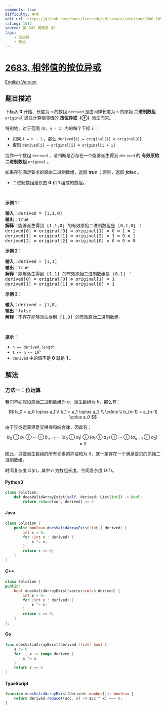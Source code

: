 ```yaml
---
comments: true
difficulty: 中等
edit_url: https://github.com/doocs/leetcode/edit/main/solution/2600-2699/2683.Neighboring%20Bitwise%20XOR/README.md
rating: 1517
source: 第 345 场周赛 Q2
tags:
    - 位运算
    - 数组
---
```


<!-- problem:start -->

# [2683. 相邻值的按位异或](https://leetcode.cn/problems/neighboring-bitwise-xor)

[English Version](/solution/2600-2699/2683.Neighboring%20Bitwise%20XOR/README_EN.md)

## 题目描述

<!-- description:start -->

<p>下标从 <strong>0</strong> 开始、长度为 <code>n</code> 的数组 <code>derived</code> 是由同样长度为 <code>n</code> 的原始 <strong>二进制数组</strong> <code>original</code> 通过计算相邻值的 <strong>按位异或（⊕）</strong>派生而来。</p>

<p>特别地，对于范围&nbsp;<code>[0, n - 1]</code> 内的每个下标 <code>i</code> ：</p>

<ul>
	<li>如果 <code>i = n - 1</code> ，那么 <code>derived[i] = original[i] ⊕ original[0]</code></li>
	<li>否则 <code>derived[i] = original[i] ⊕ original[i + 1]</code></li>
</ul>

<p>给你一个数组 <code>derived</code> ，请判断是否存在一个能够派生得到 <code>derived</code> 的 <strong>有效原始二进制数组</strong> <code>original</code> 。</p>

<p>如果存在满足要求的原始二进制数组，返回 <em><strong>true</strong> </em>；否则，返回<em> <strong>false</strong> </em>。</p>

<ul>
	<li>二进制数组是仅由 <strong>0</strong> 和 <strong>1</strong> 组成的数组。</li>
</ul>

<p>&nbsp;</p>

<p><strong>示例 1：</strong></p>

<pre><strong>输入：</strong>derived = [1,1,0]
<strong>输出：</strong>true
<strong>解释：</strong>能够派生得到 [1,1,0] 的有效原始二进制数组是 [0,1,0] ：
derived[0] = original[0] ⊕ original[1] = 0 ⊕ 1 = 1 
derived[1] = original[1] ⊕ original[2] = 1 ⊕ 0 = 1
derived[2] = original[2] ⊕ original[0] = 0 ⊕ 0 = 0
</pre>

<p><strong>示例 2：</strong></p>

<pre><strong>输入：</strong>derived = [1,1]
<strong>输出：</strong>true
<strong>解释：</strong>能够派生得到 [1,1] 的有效原始二进制数组是 [0,1] ：
derived[0] = original[0] ⊕ original[1] = 1
derived[1] = original[1] ⊕ original[0] = 1
</pre>

<p><strong>示例 3：</strong></p>

<pre><strong>输入：</strong>derived = [1,0]
<strong>输出：</strong>false
<strong>解释：</strong>不存在能够派生得到 [1,0] 的有效原始二进制数组。
</pre>

<p>&nbsp;</p>

<p><strong>提示：</strong></p>

<ul>
	<li><code>n == derived.length</code></li>
	<li><code>1 &lt;= n&nbsp;&lt;= 10<sup>5</sup></code></li>
	<li><code>derived</code> 中的值不是 <strong>0</strong> 就是 <strong>1</strong> 。</li>
</ul>

<!-- description:end -->

## 解法

<!-- solution:start -->

### 方法一：位运算

我们不妨假设原始二进制数组为 $a$，派生数组为 $b$，那么有：

$$
b_0 = a_0 \oplus a_1 \\
b_1 = a_1 \oplus a_2 \\
\cdots \\
b_{n-1} = a_{n-1} \oplus a_0
$$

由于异或运算满足交换律和结合律，因此有：

$$
b_0 \oplus b_1 \oplus \cdots \oplus b_{n-1} = (a_0 \oplus a_1) \oplus (a_1 \oplus a_2) \oplus \cdots \oplus (a_{n-1} \oplus a_0) = 0
$$

因此，只要派生数组的所有元素的异或和为 $0$，就一定存在一个满足要求的原始二进制数组。

时间复杂度 $O(n)$，其中 $n$ 为数组长度。空间复杂度 $O(1)$。

<!-- tabs:start -->

#### Python3

```python
class Solution:
    def doesValidArrayExist(self, derived: List[int]) -> bool:
        return reduce(xor, derived) == 0
```

#### Java

```java
class Solution {
    public boolean doesValidArrayExist(int[] derived) {
        int s = 0;
        for (int x : derived) {
            s ^= x;
        }
        return s == 0;
    }
}
```

#### C++

```cpp
class Solution {
public:
    bool doesValidArrayExist(vector<int>& derived) {
        int s = 0;
        for (int x : derived) {
            s ^= x;
        }
        return s == 0;
    }
};
```

#### Go

```go
func doesValidArrayExist(derived []int) bool {
	s := 0
	for _, x := range derived {
		s ^= x
	}
	return s == 0
}
```

#### TypeScript

```ts
function doesValidArrayExist(derived: number[]): boolean {
    return derived.reduce((acc, x) => acc ^ x) === 0;
}
```

<!-- tabs:end -->

<!-- solution:end -->

<!-- problem:end -->
